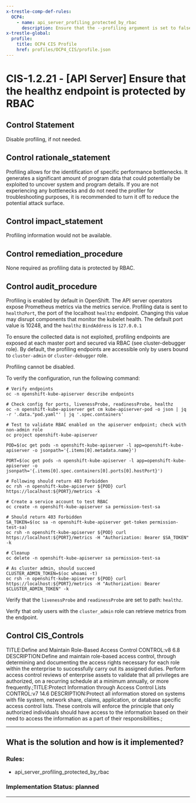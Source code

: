 ```yaml
---
x-trestle-comp-def-rules:
  OCP4:
    - name: api_server_profiling_protected_by_rbac
      description: Ensure that the --profiling argument is set to false
x-trestle-global:
  profile:
    title: OCP4 CIS Profile
    href: profiles/OCP4_CIS/profile.json
---
```


# CIS-1.2.21 - \[API Server\] Ensure that the healthz endpoint is protected by RBAC

## Control Statement

Disable profiling, if not needed.

## Control rationale_statement

Profiling allows for the identification of specific performance bottlenecks. It generates a significant amount of program data that could potentially be exploited to uncover system and program details. If you are not experiencing any bottlenecks and do not need the profiler for troubleshooting purposes, it is recommended to turn it off to reduce the potential attack surface.

## Control impact_statement

Profiling information would not be available.

## Control remediation_procedure

None required as profiling data is protected by RBAC.

## Control audit_procedure

Profiling is enabled by default in OpenShift. The API server operators expose Prometheus metrics via the metrics service. Profiling data is sent to `healthzPort`, the port of the localhost `healthz` endpoint. Changing this value may disrupt components that monitor the kubelet health. The default port value is 10248, and the `healthz`
`BindAddress` is `127.0.0.1`

To ensure the collected data is not exploited, profiling endpoints are exposed at each master port and secured via RBAC (see cluster-debugger role). By default, the profiling endpoints are accessible only by users bound to `cluster-admin` or `cluster-debugger` role. 

Profiling cannot be disabled.

To verify the configuration, run the following command:

```
# Verify endpoints
oc -n openshift-kube-apiserver describe endpoints

# Check config for ports, livenessProbe, readinessProbe, healthz
oc -n openshift-kube-apiserver get cm kube-apiserver-pod -o json | jq -r '.data."pod.yaml"' | jq '.spec.containers'

# Test to validate RBAC enabled on the apiserver endpoint; check with non-admin role
oc project openshift-kube-apiserver

POD=$(oc get pods -n openshift-kube-apiserver -l app=openshift-kube-apiserver -o jsonpath='{.items[0].metadata.name}')

PORT=$(oc get pods -n openshift-kube-apiserver -l app=openshift-kube-apiserver -o jsonpath='{.items[0].spec.containers[0].ports[0].hostPort}')

# Following should return 403 Forbidden
oc rsh -n openshift-kube-apiserver ${POD} curl https://localhost:${PORT}/metrics -k

# Create a service account to test RBAC
oc create -n openshift-kube-apiserver sa permission-test-sa

# Should return 403 Forbidden
SA_TOKEN=$(oc sa -n openshift-kube-apiserver get-token permission-test-sa)
oc rsh -n openshift-kube-apiserver ${POD} curl https://localhost:${PORT}/metrics -H "Authorization: Bearer $SA_TOKEN" -k

# Cleanup
oc delete -n openshift-kube-apiserver sa permission-test-sa

# As cluster admin, should succeed
CLUSTER_ADMIN_TOKEN=$(oc whoami -t)
oc rsh -n openshift-kube-apiserver ${POD} curl https://localhost:${PORT}/metrics -H "Authorization: Bearer $CLUSTER_ADMIN_TOKEN" -k
```

Verify that the `livenessProbe` and `readinessProbe` are set to path: `healthz`.

Verify that only users with the `cluster_admin` role can retrieve metrics from the endpoint.

## Control CIS_Controls

TITLE:Define and Maintain Role-Based Access Control CONTROL:v8 6.8 DESCRIPTION:Define and maintain role-based access control, through determining and documenting the access rights necessary for each role within the enterprise to successfully carry out its assigned duties. Perform access control reviews of enterprise assets to validate that all privileges are authorized, on a recurring schedule at a minimum annually, or more frequently.;TITLE:Protect Information through Access Control Lists CONTROL:v7 14.6 DESCRIPTION:Protect all information stored on systems with file system, network share, claims, application, or database specific access control lists. These controls will enforce the principle that only authorized individuals should have access to the information based on their need to access the information as a part of their responsibilities.;

______________________________________________________________________

## What is the solution and how is it implemented?

<!-- For implementation status enter one of: implemented, partial, planned, alternative, not-applicable -->

<!-- Note that the list of rules under ### Rules: is read-only and changes will not be captured after assembly to JSON -->

<!-- Add control implementation description here for control: CIS-1.2.21 -->

### Rules:

  - api_server_profiling_protected_by_rbac

### Implementation Status: planned

______________________________________________________________________
